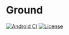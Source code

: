 # Ground
[![Android CI](https://github.com/mobillium/ground/workflows/Android%20CI/badge.svg?branch=main)](https://github.com/mobillium/ground/actions?query=workflow%3A%22Android+CI%22)
[![License](https://img.shields.io/badge/License-Apache%202.0-blue.svg)](https://opensource.org/licenses/Apache-2.0)